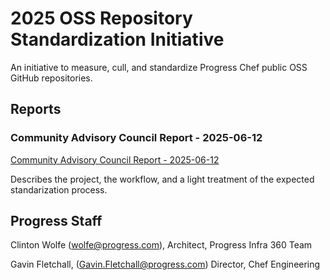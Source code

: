 # 2025 OSS Repository Standardization Initiative 

An initiative to measure, cull, and standardize Progress Chef public OSS GitHub repositories.

## Reports

### Community Advisory Council Report - 2025-06-12

[Community Advisory Council Report - 2025-06-12](reports/2025-06-12/report.md)

Describes the project, the workflow, and a light treatment of the expected standarization process. 

## Progress Staff

Clinton Wolfe (wolfe@progress.com), Architect, Progress Infra 360 Team

Gavin Fletchall, (Gavin.Fletchall@progress.com) Director, Chef Engineering
